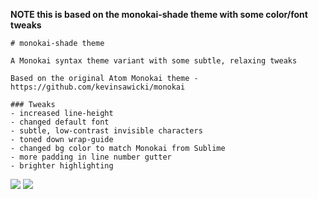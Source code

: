 **NOTE this is based on the monokai-shade theme with some color/font tweaks**

```
# monokai-shade theme

A Monokai syntax theme variant with some subtle, relaxing tweaks

Based on the original Atom Monokai theme - https://github.com/kevinsawicki/monokai

### Tweaks
- increased line-height
- changed default font
- subtle, low-contrast invisible characters
- toned down wrap-guide
- changed bg color to match Monokai from Sublime
- more padding in line number gutter
- brighter highlighting
```

![](https://raw.githubusercontent.com/hamxiaoz/monokai-slate/master/preview/coffee.png)
![](https://raw.githubusercontent.com/hamxiaoz/monokai-slate/master/preview/md.png)

